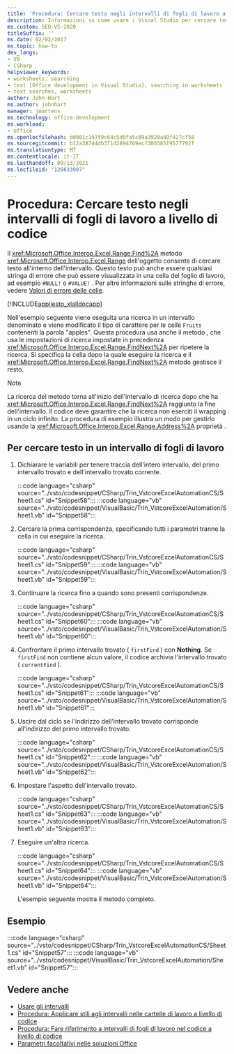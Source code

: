 ```yaml
---
title: 'Procedura: Cercare testo negli intervalli di fogli di lavoro a livello di codice'
description: Informazioni su come usare i Visual Studio per cercare testo in intervalli Microsoft Excel foglio di lavoro.
ms.custom: SEO-VS-2020
titleSuffix: ''
ms.date: 02/02/2017
ms.topic: how-to
dev_langs:
- VB
- CSharp
helpviewer_keywords:
- worksheets, searching
- text [Office development in Visual Studio], searching in worksheets
- text searches, worksheets
author: John-Hart
ms.author: johnhart
manager: jmartens
ms.technology: office-development
ms.workload:
- office
ms.openlocfilehash: dd001c197f9c64c5d0fa5c89a3920a40f427cf58
ms.sourcegitcommit: b12a38744db371d2894769ecf305585f9577792f
ms.translationtype: MT
ms.contentlocale: it-IT
ms.lasthandoff: 09/13/2021
ms.locfileid: "126633907"
---
```

# <a name="how-to-programmatically-search-for-text-in-worksheet-ranges"></a>Procedura: Cercare testo negli intervalli di fogli di lavoro a livello di codice
  Il <xref:Microsoft.Office.Interop.Excel.Range.Find%2A> metodo <xref:Microsoft.Office.Interop.Excel.Range> dell'oggetto consente di cercare testo all'interno dell'intervallo. Questo testo può anche essere qualsiasi stringa di errore che può essere visualizzata in una cella del foglio di lavoro, ad esempio `#NULL!` o `#VALUE!` . Per altre informazioni sulle stringhe di errore, vedere [Valori di errore delle celle](/office/vba/excel/Concepts/Cells-and-Ranges/cell-error-values).

 [!INCLUDE[appliesto_xlalldocapp](../vsto/includes/appliesto-xlalldocapp-md.md)]

 Nell'esempio seguente viene eseguita una ricerca in un intervallo denominato e viene modificato il tipo di carattere per le celle `Fruits` contenenti la parola "apples". Questa procedura usa anche il metodo , che usa le impostazioni di ricerca impostate in precedenza <xref:Microsoft.Office.Interop.Excel.Range.FindNext%2A> per ripetere la ricerca. Si specifica la cella dopo la quale eseguire la ricerca e il <xref:Microsoft.Office.Interop.Excel.Range.FindNext%2A> metodo gestisce il resto.

> [!NOTE]
> La ricerca del metodo torna all'inizio dell'intervallo di ricerca dopo che ha <xref:Microsoft.Office.Interop.Excel.Range.FindNext%2A> raggiunto la fine dell'intervallo. Il codice deve garantire che la ricerca non eserciti il wrapping in un ciclo infinito. La procedura di esempio illustra un modo per gestirlo usando la <xref:Microsoft.Office.Interop.Excel.Range.Address%2A> proprietà .

## <a name="to-search-for-text-in-a-worksheet-range"></a>Per cercare testo in un intervallo di fogli di lavoro

1. Dichiarare le variabili per tenere traccia dell'intero intervallo, del primo intervallo trovato e dell'intervallo trovato corrente.

    :::code language="csharp" source="../vsto/codesnippet/CSharp/Trin_VstcoreExcelAutomationCS/Sheet1.cs" id="Snippet58":::
    :::code language="vb" source="../vsto/codesnippet/VisualBasic/Trin_VstcoreExcelAutomation/Sheet1.vb" id="Snippet58":::

2. Cercare la prima corrispondenza, specificando tutti i parametri tranne la cella in cui eseguire la ricerca.

    :::code language="csharp" source="../vsto/codesnippet/CSharp/Trin_VstcoreExcelAutomationCS/Sheet1.cs" id="Snippet59":::
    :::code language="vb" source="../vsto/codesnippet/VisualBasic/Trin_VstcoreExcelAutomation/Sheet1.vb" id="Snippet59":::

3. Continuare la ricerca fino a quando sono presenti corrispondenze.

    :::code language="csharp" source="../vsto/codesnippet/CSharp/Trin_VstcoreExcelAutomationCS/Sheet1.cs" id="Snippet60":::
    :::code language="vb" source="../vsto/codesnippet/VisualBasic/Trin_VstcoreExcelAutomation/Sheet1.vb" id="Snippet60":::

4. Confrontare il primo intervallo trovato ( `firstFind` ) con **Nothing**. Se `firstFind` non contiene alcun valore, il codice archivia l'intervallo trovato ( `currentFind` ).

    :::code language="csharp" source="../vsto/codesnippet/CSharp/Trin_VstcoreExcelAutomationCS/Sheet1.cs" id="Snippet61":::
    :::code language="vb" source="../vsto/codesnippet/VisualBasic/Trin_VstcoreExcelAutomation/Sheet1.vb" id="Snippet61":::

5. Uscire dal ciclo se l'indirizzo dell'intervallo trovato corrisponde all'indirizzo del primo intervallo trovato.

    :::code language="csharp" source="../vsto/codesnippet/CSharp/Trin_VstcoreExcelAutomationCS/Sheet1.cs" id="Snippet62":::
    :::code language="vb" source="../vsto/codesnippet/VisualBasic/Trin_VstcoreExcelAutomation/Sheet1.vb" id="Snippet62":::

6. Impostare l'aspetto dell'intervallo trovato.

    :::code language="csharp" source="../vsto/codesnippet/CSharp/Trin_VstcoreExcelAutomationCS/Sheet1.cs" id="Snippet63":::
    :::code language="vb" source="../vsto/codesnippet/VisualBasic/Trin_VstcoreExcelAutomation/Sheet1.vb" id="Snippet63":::

7. Eseguire un'altra ricerca.

    :::code language="csharp" source="../vsto/codesnippet/CSharp/Trin_VstcoreExcelAutomationCS/Sheet1.cs" id="Snippet64":::
    :::code language="vb" source="../vsto/codesnippet/VisualBasic/Trin_VstcoreExcelAutomation/Sheet1.vb" id="Snippet64":::

   L'esempio seguente mostra il metodo completo.

## <a name="example"></a>Esempio
 :::code language="csharp" source="../vsto/codesnippet/CSharp/Trin_VstcoreExcelAutomationCS/Sheet1.cs" id="Snippet57":::
 :::code language="vb" source="../vsto/codesnippet/VisualBasic/Trin_VstcoreExcelAutomation/Sheet1.vb" id="Snippet57":::

## <a name="see-also"></a>Vedere anche
- [Usare gli intervalli](../vsto/working-with-ranges.md)
- [Procedura: Applicare stili agli intervalli nelle cartelle di lavoro a livello di codice](../vsto/how-to-programmatically-apply-styles-to-ranges-in-workbooks.md)
- [Procedura: Fare riferimento a intervalli di fogli di lavoro nel codice a livello di codice](../vsto/how-to-programmatically-refer-to-worksheet-ranges-in-code.md)
- [Parametri facoltativi nelle soluzioni Office](../vsto/optional-parameters-in-office-solutions.md)

